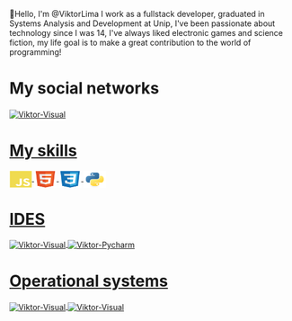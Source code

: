  👋Hello, I'm @ViktorLima
I work as a fullstack developer, graduated in Systems Analysis and Development at Unip, I've been passionate about technology since I was 14, I've always liked electronic games and science fiction, my life goal is to make a great contribution to the world of programming!
<div>
 <h1>My social networks</h1>
 <a href="https://www.linkedin.com/in/victor-lima-404ba41a1/" target="_blank"><img  align="center" alt="Viktor-Visual" height="30" width="40" src="https://cdn.jsdelivr.net/gh/devicons/devicon/icons/linkedin/linkedin-original.svg" />       
</div>
<div>
  <h1>My skills</h1>
  <img align="center" alt="Viktor-Js" height="30" width="40" src="https://raw.githubusercontent.com/devicons/devicon/master/icons/javascript/javascript-plain.svg">
  <img align="center" alt="Viktor-HTML" height="30" width="40" src="https://raw.githubusercontent.com/devicons/devicon/master/icons/html5/html5-original.svg">
  <img align="center" alt="Viktor-CSS" height="30" width="40" src="https://raw.githubusercontent.com/devicons/devicon/master/icons/css3/css3-original.svg">
  <img align="center" alt="Viktor-Python" height="30" width="40" src="https://raw.githubusercontent.com/devicons/devicon/master/icons/python/python-original.svg">
</div>
<div>
<h1>IDES</h1>
<img align="center" alt="Viktor-Visual" height="30" width="40" src="https://cdn.jsdelivr.net/gh/devicons/devicon/icons/vscode/vscode-original.svg" />  
<img align="center" alt="Viktor-Pycharm" height="30" width="40" src="https://upload.wikimedia.org/wikipedia/commons/1/1d/PyCharm_Icon.svg"/> 
</div>
<div>
<h1>Operational systems</h1>
<img align="center" alt="Viktor-Visual" height="30" width="40" src="https://cdn.jsdelivr.net/gh/devicons/devicon/icons/windows8/windows8-original.svg" />   
 <img align="center" alt="Viktor-Visual" height="30" width="40" src="https://cdn.jsdelivr.net/gh/devicons/devicon/icons/linux/linux-original.svg" />        
</div>
